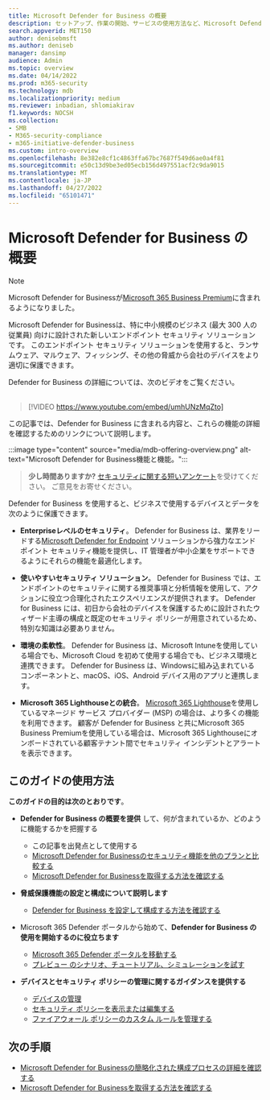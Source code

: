 ```yaml
---
title: Microsoft Defender for Business の概要
description: セットアップ、作業の開始、サービスの使用方法など、Microsoft Defender for Businessについて説明します
search.appverid: MET150
author: denisebmsft
ms.author: deniseb
manager: dansimp
audience: Admin
ms.topic: overview
ms.date: 04/14/2022
ms.prod: m365-security
ms.technology: mdb
ms.localizationpriority: medium
ms.reviewer: inbadian, shlomiakirav
f1.keywords: NOCSH
ms.collection:
- SMB
- M365-security-compliance
- m365-initiative-defender-business
ms.custom: intro-overview
ms.openlocfilehash: 8e382e8cf1c4863ffa67bc7687f549d6ae0a4f81
ms.sourcegitcommit: e50c13d9be3ed05ecb156d497551acf2c9da9015
ms.translationtype: MT
ms.contentlocale: ja-JP
ms.lasthandoff: 04/27/2022
ms.locfileid: "65101471"
---
```

# <a name="overview-of-microsoft-defender-for-business"></a>Microsoft Defender for Business の概要

> [!NOTE]
> Microsoft Defender for Businessが[Microsoft 365 Business Premium](../../business-premium/index.md)に含まれるようになりました。 

Microsoft Defender for Businessは、特に中小規模のビジネス (最大 300 人の従業員) 向けに設計された新しいエンドポイント セキュリティ ソリューションです。 このエンドポイント セキュリティ ソリューションを使用すると、ランサムウェア、マルウェア、フィッシング、その他の脅威から会社のデバイスをより適切に保護できます。 

Defender for Business の詳細については、次のビデオをご覧ください。 <br/><br/>

> [!VIDEO https://www.youtube.com/embed/umhUNzMqZto]

この記事では、Defender for Business に含まれる内容と、これらの機能の詳細を確認するためのリンクについて説明します。

:::image type="content" source="media/mdb-offering-overview.png" alt-text="Microsoft Defender for Business機能と機能。":::

>
> **少し時間ありますか?**
> <a href="https://microsoft.qualtrics.com/jfe/form/SV_0JPjTPHGEWTQr4y" target="_blank">セキュリティに関する短いアンケート</a>を受けてください。 ご意見をお寄せください。
>

Defender for Business を使用すると、ビジネスで使用するデバイスとデータを次のように保護できます。

- **Enterpriseレベルのセキュリティ**。 Defender for Business は、業界をリードする[Microsoft Defender for Endpoint](../defender-endpoint/microsoft-defender-endpoint.md) ソリューションから強力なエンドポイント セキュリティ機能を提供し、IT 管理者が中小企業をサポートできるようにそれらの機能を最適化します。

- **使いやすいセキュリティ ソリューション**。 Defender for Business では、エンドポイントのセキュリティに関する推奨事項と分析情報を使用して、アクションに役立つ合理化されたエクスペリエンスが提供されます。 Defender for Business には、初日から会社のデバイスを保護するために設計されたウィザード主導の構成と既定のセキュリティ ポリシーが用意されているため、特別な知識は必要ありません。

- **環境の柔軟性**。 Defender for Business は、Microsoft Intuneを使用している場合でも、Microsoft Cloud を初めて使用する場合でも、ビジネス環境と連携できます。 Defender for Business は、Windowsに組み込まれているコンポーネントと、macOS、iOS、Android デバイス用のアプリと連携します。

- **Microsoft 365 Lighthouseとの統合**。 [Microsoft 365 Lighthouse](../../lighthouse/m365-lighthouse-overview.md)を使用しているマネージド サービス プロバイダー (MSP) の場合は、より多くの機能を利用できます。 顧客が Defender for Business と共にMicrosoft 365 Business Premiumを使用している場合は、Microsoft 365 Lighthouseにオンボードされている顧客テナント間でセキュリティ インシデントとアラートを表示できます。

## <a name="how-to-use-this-guide"></a>このガイドの使用方法

**このガイドの目的は次のとおりです**。

- **Defender for Business の概要を提供** して、何が含まれているか、どのように機能するかを把握する
   - この記事を出発点として使用する
   - [Microsoft Defender for Businessのセキュリティ機能を他のプランと比較する](compare-mdb-m365-plans.md) 
   - [Microsoft Defender for Businessを取得する方法を確認する](get-defender-business.md)

- **脅威保護機能の設定と構成について説明します** 
   - [Defender for Business を設定して構成する方法を確認する](mdb-setup-configuration.md)

- Microsoft 365 Defender ポータルから始めて、**Defender for Business の使用を開始するのに役立ちます** 
   - [Microsoft 365 Defender ポータルを移動する](mdb-get-started.md)
   - [プレビュー のシナリオ、チュートリアル、シミュレーションを試す](mdb-tutorials.md)

- **デバイスとセキュリティ ポリシーの管理に関するガイダンスを提供する**
   - [デバイスの管理](mdb-manage-devices.md)
   - [セキュリティ ポリシーを表示または編集する](mdb-view-edit-policies.md)
   - [ファイアウォール ポリシーのカスタム ルールを管理する](mdb-custom-rules-firewall.md)  

## <a name="next-steps"></a>次の手順

- [Microsoft Defender for Businessの簡略化された構成プロセスの詳細を確認する](mdb-simplified-configuration.md)
- [Microsoft Defender for Businessを取得する方法を確認する](get-defender-business.md)
